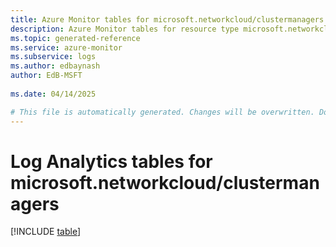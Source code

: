 ```yaml
---
title: Azure Monitor tables for microsoft.networkcloud/clustermanagers
description: Azure Monitor tables for resource type microsoft.networkcloud/clustermanagers
ms.topic: generated-reference
ms.service: azure-monitor
ms.subservice: logs
ms.author: edbaynash
author: EdB-MSFT
   
ms.date: 04/14/2025

# This file is automatically generated. Changes will be overwritten. Do not change this file directly.
---
```


# Log Analytics tables for microsoft.networkcloud/clustermanagers  

[!INCLUDE [table](~/reusable-content/ce-skilling/azure/includes/azure-monitor/reference/tables/microsoft-networkcloud_clustermanagers-include.md)]

